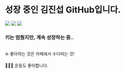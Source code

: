 # 성장 중인 김진섭 GitHub입니다.
<span>
<img src="https://img.shields.io/badge/-HTML-%23E34F26?style=for-the-badge&logo=HTML5&logoColor=white">
<img src="https://img.shields.io/badge/-CSS-%231572B6?style=for-the-badge&logo=CSS3&logoColor=white">
<img src="https://img.shields.io/badge/-JavaScript-%23F7DF1E?style=for-the-badge&logo=JavaScript&logoColor=white">
</span>

### 키는 멈췄지만, 계속 성장하는 중..
<br>
☕️ 좋아하는 것은 카페에서 수다떠는 것!<br>

🏃🏻‍♂️ 운동도 좋아합니다.




